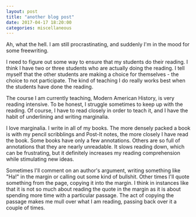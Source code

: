 ```yaml
---
layout: post
title: "another blog post"
date: 2017-04-17 18:20:00
categories: miscellaneous
---
```

Ah, what the hell. I am still procrastinating, and suddenly I'm in the mood for some freewriting.

I need to figure out some way to ensure that my students do their reading. I think I have two or three students who are actually doing the reading. I tell myself that the other students are making a choice for themselves - the choice to not participate. The kind of teaching I do really works best when the students have done the reading.

The course I am currently teaching, Modern American History, is very reading intensive. To be honest, I struggle sometimes to keep up with the reading. Of course, I have to read closely in order to teach it, and I have the habit of underlining and writing marginalia.

I love marginalia. I write in all of my books. The more densely packed a book is with my pencil scribblings and Post-It notes, the more closely I have read the book. Some books have only a few annotations. Others are so full of annotations that they are nearly unreadable. It slows reading down, which can be frustrating, but it definitely increases my reading comprehension while stimulating new ideas.

Sometimes I'll comment on an author's argument, writing something like "Ha!" in the margin or calling out some kind of bullshit. Other times I'll quote something from the page, copying it into the margin. I think in instances like that it is not so much about reading the quote in the margin as it is about spending more time with a particular passage. The act of copying the passage makes me mull over what I am reading, passing back over it a couple of times.